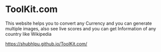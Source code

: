 # ToolKit.com
This website helps you to convert any Currency and you can generate multiple images, also see live scores and you can get Information of any country like Wikipedia

https://shubhlpu.github.io/ToolKit.com/
